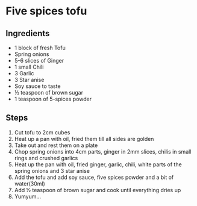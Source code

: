 # Five spices tofu

## Ingredients

- 1 block of fresh Tofu
- Spring onions
- 5-6 slices of Ginger
- 1 small Chili
- 3 Garlic
- 3 Star anise
- Soy sauce to taste
- ½ teaspoon of brown sugar
- 1 teaspoon of 5-spices powder

## Steps

1. Cut tofu to 2cm cubes
1. Heat up a pan with oil, fried them till all sides are golden
1. Take out and rest them on a plate
1. Chop spring onions into 4cm parts, ginger in 2mm slices, chilis in small rings and crushed garlics
1. Heat up the pan with oil, fried ginger, garlic, chili, white parts of the spring onions and 3 star anise
1. Add the tofu and add soy sauce, five spices powder and a bit of water(30ml)
1. Add ½ teaspoon of brown sugar and cook until everything dries up
1. Yumyum...
